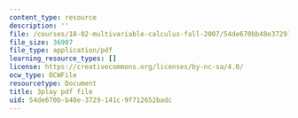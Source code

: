 ```yaml
---
content_type: resource
description: ''
file: /courses/18-02-multivariable-calculus-fall-2007/54de670bb48e3729141c9f712652badc_7eZVshlT33Q.pdf
file_size: 36907
file_type: application/pdf
learning_resource_types: []
license: https://creativecommons.org/licenses/by-nc-sa/4.0/
ocw_type: OCWFile
resourcetype: Document
title: 3play pdf file
uid: 54de670b-b48e-3729-141c-9f712652badc
---
```

